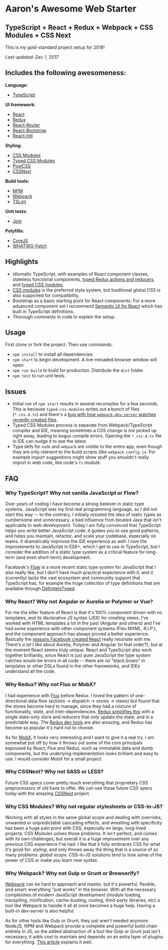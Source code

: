 # Aaron's Awesome Web Starter
## TypeScript + React + Redux + Webpack + CSS Modules + CSS Next

This is my gold-standard project setup for 2018!

*Last updated: Dec 1, 2017*

## Includes the following awesomeness:

**Language:**
- [TypeScript](http://www.typescriptlang.org/)

**UI framework:** 
- [React](https://facebook.github.io/react/)
- [Redux](https://github.com/reactjs/redux)
- [React-Router](https://github.com/reactjs/react-router)
- [React-Bootstrap](https://react-bootstrap.github.io/)
- [React-Intl](https://github.com/yahoo/react-intl)

**Styling:** 
- [CSS Modules](https://github.com/css-modules/css-modules)
- [Typed CSS Modules](https://github.com/Quramy/typed-css-modules)
- [PostCSS](https://github.com/postcss/postcss)
- [CSSNext](http://cssnext.io/)

**Build tools:**
- [NPM](https://www.npmjs.com/)
- [Webpack](https://webpack.js.org/)
- [TSLint](https://palantir.github.io/tslint/)

**Unit tests:**
- [Jest](https://facebook.github.io/jest/)

**Polyfills:**
- [CoreJS](https://github.com/zloirock/core-js)
- [WHATWG-Fetch](https://github.com/github/fetch)

## Highlights

- Idiomatic TypeScript, with examples of React component classes, stateless functional components, [typed Redux actions and reducers](https://medium.com/@martin_hotell/redux-typescript-typed-actions-with-less-keystrokes-d984063901d), and [typed CSS modules](https://github.com/Quramy/typed-css-modules).
- [CSS modules](https://github.com/css-modules/css-modules) is the preferred style system, but traditional global CSS is also supported for compatibility.
- Bootstrap as a basic starting point for React components. For a more advanced component set I recommend [Semantic UI for React](https://react.semantic-ui.com) which has built in TypeScript definitions.
- Thorough comments in code to explain the setup.

## Usage

First clone or fork the project. Then use commands:

- `npm install` to install all dependencies.
- `npm start` to begin development. A live-reloaded browser window will open.
- `npm run build` to build for production. Distribute the `dist` folder.
- `npm test` to run unit tests.

## Issues

- Initial run of `npm start` results in several recompiles for a few seconds. This is because `typed-css-modules` writes out a bunch of files (`*.css.d.ts`) and there's a [bug with how `webpack-dev-server` watches recently created files](https://github.com/webpack/watchpack/issues/25).
- Typed CSS Modules process is separate from Webpack/TypeScript compiler and IDE, meaning sometimes a CSS change is not picked up right away, leading to bogus compile errors. Opening the `*.css.d.ts` file in IDE can nudge it to see the latest.
- Type defs for `node` and `webpack` are visible to the entire app, even though they are only relevent to the build scripts (like `webpack.config.js`. For example import suggestions might show stuff you shouldn't really import in web code, like node's `fs` module. 

## FAQ

### Why **TypeScript**? Why not vanilla JavaScript or Flow?

Over years of coding I have become a strong believer in static type systems. JavaScript was my first real programming language, so I did not start this way -- to the contrary, I initially resisted the idea of static types as cumbersome and unnecessary, a bad influence from bloated Java that isn't applicable to web development. Today I am fully convinced that TypeScript helps you write better JavaScript code: it guides you to use good patterns, and helps you maintain, refactor, and scale your codebase, especially on teams. It dramatically improves the IDE experience as well. I love the improvements to JavaScript in ES6+, which I get to use in TypeScript, but I consider the addition of a static type system as a critical feature for long-term (and even short-term) development. 

Facebook's [Flow](https://github.com/facebook/flow) is a more recent static type system for JavaScript that I also really like, but I don't have much practical experience with it, and it (currently) lacks the vast ecosystem and community support that TypeScript has, for example the huge collection of type definitions that are available through [DefinitelyTyped](https://github.com/DefinitelyTyped/DefinitelyTyped). 

### Why **React**? Why not Angular or Aurelia or Polymer or Vue?

For me the killer feature of React is that it's 100% component driven with no templates, and its declarative JS syntax (JSX) for creating views. I've worked with HTML templates a lot in the past (Angular and others) and I've had some experience with other component systems (Flex MXML, R.I.P.), and the component approach has always proved a better experience. Basically the [reasons Facebook created React](https://reactjs.org/blog/2013/06/05/why-react.html) really resonate with me. There's *a lot* I like about Aurelia, Polymer and Angular (in that order?), but at the moment React seems truly unique. React and TypeScript also work together brilliantly, since React is just pure JavaScript the type system catches would-be errors in all code -- there are no "black boxes" in templates or other DSLs found in the other frameworks, and IDEs understand all the code.

### Why **Redux**? Why not Flux or MobX?

I had experience with [Flux](https://facebook.github.io/flux/) before Redux. I loved the pattern of one-directional data flow (actions -> dispatch -> stores -> views) but found that the stores become hard to manage, since they had a mixture of functionality, state, and inter-dependencies. [Redux simplifies this](https://stackoverflow.com/a/32920459/2225281) with a single state-only store and reducers that *only* update the state, and in a predictable way. The [Redux dev tools](https://github.com/gaearon/redux-devtools) are also amazing, and Redux has become so popular it's hard not to choose.

As for [MobX](https://github.com/mobxjs/mobx), it looks very interesting and I want to give it a real try. I am somewhat put off by how it throws out some of the core principals espoused by React, Flux and Redux, such as immutable data and dumb components, but the underlying implementation looks brilliant and easy to use. I would consider MobX for a small project.

### Why **CSSNext**? Why not SASS or LESS?

Future CSS specs cover pretty much everything that proprietary CSS preprocessors of old have to offer. We can use these future CSS specs today with the amazing [CSSNext](http://cssnext.io/) project.

### Why **CSS Modules**? Why not regular stylesheets or CSS-in-JS?

Working with all styles in the same global scope and dealing with overrides, unwanted or unpredictable cascading effects, and wrestling with specificity has been a huge pain point with CSS, especially on large, long-lived projects. CSS Modules solves those problems. It isn't perfect, and comes with its own challenges, but overall it is a huge improvement over any previous CSS experience I've had. I like that it fully embraces CSS for what it's good for: *styling*, and only throws away the thing that is a source of so many problems: *global scope*. CSS-in-JS solutions tend to lose some of the power of CSS or make you learn new syntax.

### Why **Webpack**? Why not Gulp or Grunt or Browserify?

[Webpack](https://webpack.js.org/) can be hard to approach and master, but it's powerful, flexible, and smart: everything "just works" in the browser. With all the necessary complexities of modern JavaScript development (module loading, transpiling, minification, cache-busting, routing, third-party libraries, etc) a tool like Webpack to handle it all at once becomes a huge help. Having a built-in dev-server is also helpful.

As for other tools like Gulp or Grunt, they just aren't needed anymore. NodeJS, NPM and Webpack provide a complete and powerful build chain entirely in JS, so the added abstraction of a tool like Gulp or Grunt just isn't necessary, it adds cost to maintain and depends on an extra layer of plugins for everything. [This article](https://medium.freecodecamp.org/why-i-left-gulp-and-grunt-for-npm-scripts-3d6853dd22b8) explains it well. 